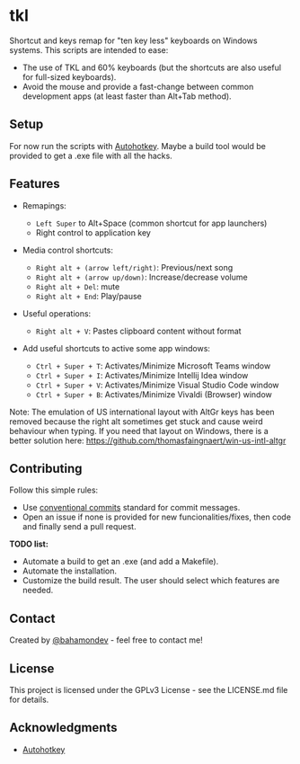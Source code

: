 # tkl

Shortcut and keys remap for "ten key less" keyboards on Windows systems. This scripts are intended to ease: 
 * The use of TKL and 60% keyboards (but the shortcuts are also useful for full-sized keyboards).
 * Avoid the mouse and provide a fast-change between common development apps (at least faster than Alt+Tab method).

## Setup

For now run the scripts with [Autohotkey](https://www.autohotkey.com). Maybe a build tool would be provided to get a .exe file with all the hacks.

## Features

  * Remapings:
    * `Left Super` to Alt+Space (common shortcut for app launchers)
    * Right control to application key
    
  * Media control shortcuts:
    * `Right alt + (arrow left/right)`: Previous/next song
    * `Right alt + (arrow up/down)`: Increase/decrease volume
    * `Right alt + Del`: mute
    * `Right alt + End`: Play/pause
    
  * Useful operations:
    * `Right alt + V`: Pastes clipboard content without format
    
  * Add useful shortcuts to active some app windows:
    * `Ctrl + Super + T`: Activates/Minimize Microsoft Teams window
    * `Ctrl + Super + I`: Activates/Minimize Intellij Idea window
    * `Ctrl + Super + V`: Activates/Minimize Visual Studio Code window
    * `Ctrl + Super + B`: Activates/Minimize Vivaldi (Browser) window

  Note: The emulation of US international layout with AltGr keys has been removed because the right alt sometimes get 
  stuck and cause weird behaviour when typing. If you need that layout on Windows, there is a better solution here: 
  https://github.com/thomasfaingnaert/win-us-intl-altgr

## Contributing

Follow this simple rules:

 * Use [conventional commits](conventionalcommits.org) standard for commit messages.
 * Open an issue if none is provided for new funcionalities/fixes, then code and finally send a pull request.
 
**TODO list:**
 
 * Automate a build to get an .exe (and add a Makefile).
 * Automate the installation.
 * Customize the build result. The user should select which features are needed.

## Contact

Created by [@bahamondev](https://bahamonde.dev) - feel free to contact me!

## License

This project is licensed under the GPLv3 License - see the LICENSE.md file for details.

## Acknowledgments

 * [Autohotkey](https://www.autohotkey.com)

